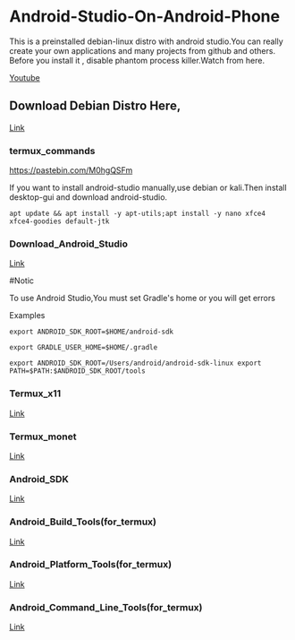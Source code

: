 # Android-Studio-On-Android-Phone

This is a preinstalled debian-linux distro with android studio.You can really create your own applications and many projects from github and others.
Before you install it , disable phantom process killer.Watch from here.

[Youtube](https://youtu.be/UxmQSETvAOc)

## Download Debian Distro Here,

[Link](https://www.mediafire.com/file/grzre0zxsrwmxkc/debian.tar.xz/file)

### termux_commands

https://pastebin.com/M0hgQSFm


If you want to install android-studio manually,use debian or kali.Then install desktop-gui and download android-studio.


```
apt update && apt install -y apt-utils;apt install -y nano xfce4 xfce4-goodies default-jtk
```

### Download_Android_Studio

[Link](https://www.androiddevtools.cn/android-studio)

#Notic

To use Android Studio,You must set Gradle's home or you will get errors

Examples

```
export ANDROID_SDK_ROOT=$HOME/android-sdk
```
```
export GRADLE_USER_HOME=$HOME/.gradle
```
```
export ANDROID_SDK_ROOT=/Users/android/android-sdk-linux export PATH=$PATH:$ANDROID_SDK_ROOT/tools
```

### Termux_x11

[Link](https://github.com/atamshkai/termux-x11)

### Termux_monet

[Link](https://github.com/atamshkai/termux-monet)

### Android_SDK

[Link](https://github.com/AndroidIDEOfficial/androidide-tools/releases/download/sdk/android-sdk.tar.xz)

### Android_Build_Tools(for_termux)

[Link](https://github.com/AndroidIDEOfficial/androidide-tools/releases/download/v33.0.3/build-tools-33.0.3-aarch64.tar.xz)

### Android_Platform_Tools(for_termux)

[Link](https://github.com/AndroidIDEOfficial/androidide-tools/releases/download/v33.0.3/platform-tools-33.0.3-aarch64.tar.xz)

### Android_Command_Line_Tools(for_termux)


[Link](https://github.com/AndroidIDEOfficial/androidide-tools/releases/download/sdk/cmdline-tools.tar.xz)
